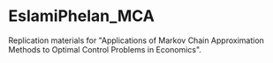 # EslamiPhelan_MCA
Replication materials for "Applications of Markov Chain Approximation Methods to Optimal Control Problems in Economics".
